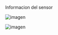 Informacion del sensor

![imagen](https://user-images.githubusercontent.com/71404620/197470967-dd2ba9fe-083f-4ef0-9f62-b0688900b603.png)


![imagen](Buzzer%2012.gif)


